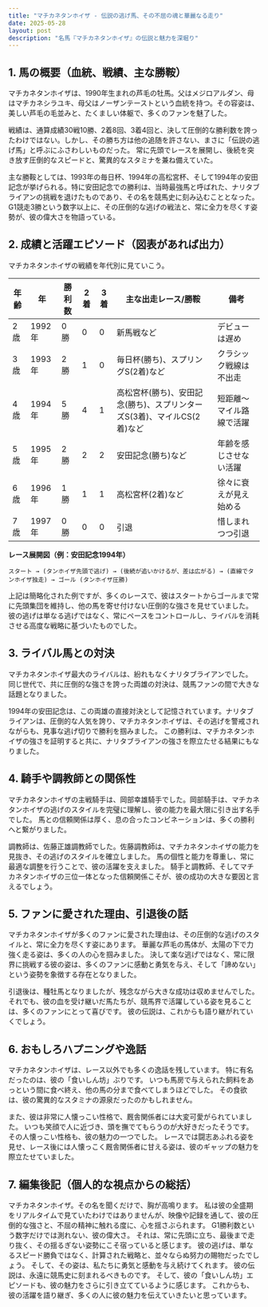 ```yaml
---
title: "マチカネタンホイザ - 伝説の逃げ馬、その不屈の魂と華麗なる走り"
date: 2025-05-28
layout: post
description: "名馬『マチカネタンホイザ』の伝説と魅力を深堀り"
---
```


## 1. 馬の概要（血統、戦績、主な勝鞍）

マチカネタンホイザは、1990年生まれの芦毛の牡馬。父はメジロアルダン、母はマチカネシラユキ、母父はノーザンテーストという血統を持つ。その容姿は、美しい芦毛の毛並みと、たくましい体躯で、多くのファンを魅了した。

戦績は、通算成績30戦10勝、2着8回、3着4回と、決して圧倒的な勝利数を誇ったわけではない。しかし、その勝ち方は他の追随を許さない、まさに「伝説の逃げ馬」と呼ぶにふさわしいものだった。  常に先頭でレースを展開し、後続を突き放す圧倒的なスピードと、驚異的なスタミナを兼ね備えていた。

主な勝鞍としては、1993年の毎日杯、1994年の高松宮杯、そして1994年の安田記念が挙げられる。特に安田記念での勝利は、当時最強馬と呼ばれた、ナリタブライアンの挑戦を退けたものであり、その名を競馬史に刻み込むこととなった。 G1競走3勝という数字以上に、その圧倒的な逃げの戦法と、常に全力を尽くす姿勢が、彼の偉大さを物語っている。


## 2. 成績と活躍エピソード（図表があれば出力）

マチカネタンホイザの戦績を年代別に見ていこう。

| 年齢 | 年  | 勝利数 | 2着 | 3着 | 主な出走レース/勝鞍 | 備考 |
|---|---|---|---|---|---|---|
| 2歳 | 1992年 | 0勝 | 0 | 0 |  新馬戦など |  デビューは遅め |
| 3歳 | 1993年 | 2勝 | 1 | 0 | 毎日杯(勝ち)、スプリングS(2着)など |  クラシック戦線は不出走 |
| 4歳 | 1994年 | 5勝 | 4 | 1 | 高松宮杯(勝ち)、安田記念(勝ち)、スプリンターズS(3着)、マイルCS(2着)など |  短距離～マイル路線で活躍 |
| 5歳 | 1995年 | 2勝 | 2 | 2 | 安田記念(勝ち)など |  年齢を感じさせない活躍 |
| 6歳 | 1996年 | 1勝 | 1 | 1 |  高松宮杯(2着)など |  徐々に衰えが見え始める |
| 7歳 | 1997年 | 0勝 | 0 | 0 |  引退 |  惜しまれつつ引退 |


**レース展開図（例：安田記念1994年）**

```
スタート → (タンホイザ先頭で逃げ) → (後続が追いかけるが、差は広がる) → (直線でタンホイザ独走) → ゴール (タンホイザ圧勝)
```

上記は簡略化された例ですが、多くのレースで、彼はスタートからゴールまで常に先頭集団を維持し、他の馬を寄せ付けない圧倒的な強さを見せていました。  彼の逃げは単なる逃げではなく、常にペースをコントロールし、ライバルを消耗させる高度な戦略に基づいたものでした。


## 3. ライバル馬との対決

マチカネタンホイザ最大のライバルは、紛れもなくナリタブライアンでした。  同じ世代で、共に圧倒的な強さを誇った両雄の対決は、競馬ファンの間で大きな話題となりました。

1994年の安田記念は、この両雄の直接対決として記憶されています。ナリタブライアンは、圧倒的な人気を誇り、マチカネタンホイザは、その逃げを警戒されながらも、見事な逃げ切りで勝利を掴みました。  この勝利は、マチカネタンホイザの強さを証明すると共に、ナリタブライアンの強さを際立たせる結果にもなりました。


## 4. 騎手や調教師との関係性

マチカネタンホイザの主戦騎手は、岡部幸雄騎手でした。岡部騎手は、マチカネタンホイザの逃げのスタイルを完璧に理解し、彼の能力を最大限に引き出す名手でした。  馬との信頼関係は厚く、息の合ったコンビネーションは、多くの勝利へと繋がりました。

調教師は、佐藤正雄調教師でした。佐藤調教師は、マチカネタンホイザの能力を見抜き、その逃げのスタイルを確立しました。  馬の個性と能力を尊重し、常に最適な調整を行うことで、彼の活躍を支えました。  騎手と調教師、そしてマチカネタンホイザの三位一体となった信頼関係こそが、彼の成功の大きな要因と言えるでしょう。


## 5. ファンに愛された理由、引退後の話

マチカネタンホイザが多くのファンに愛された理由は、その圧倒的な逃げのスタイルと、常に全力を尽くす姿にあります。  華麗な芦毛の馬体が、太陽の下で力強く走る姿は、多くの人の心を掴みました。  決して楽な逃げではなく、常に限界に挑戦する彼の姿は、多くのファンに感動と勇気を与え、そして「諦めない」という姿勢を象徴する存在となりました。

引退後は、種牡馬となりましたが、残念ながら大きな成功は収めませんでした。それでも、彼の血を受け継いだ馬たちが、競馬界で活躍している姿を見ることは、多くのファンにとって喜びです。  彼の伝説は、これからも語り継がれていくでしょう。


## 6. おもしろハプニングや逸話

マチカネタンホイザは、レース以外でも多くの逸話を残しています。  特に有名だったのは、彼の「食いしん坊」ぶりです。  いつも馬房で与えられた飼料をあっという間に食べ終え、他の馬の分まで食べてしまうほどでした。  その食欲は、彼の驚異的なスタミナの源泉だったのかもしれません。

また、彼は非常に人懐っこい性格で、厩舎関係者には大変可愛がられていました。  いつも笑顔で人に近づき、頭を撫でてもらうのが大好きだったそうです。  その人懐っこい性格も、彼の魅力の一つでした。  レースでは闘志あふれる姿を見せ、レース後には人懐っこく厩舎関係者に甘える姿は、彼のギャップの魅力を際立たせていました。


## 7. 編集後記（個人的な視点からの総括）

マチカネタンホイザ。その名を聞くだけで、胸が高鳴ります。  私は彼の全盛期をリアルタイムで見ていたわけではありませんが、映像や記録を通して、彼の圧倒的な強さと、不屈の精神に触れる度に、心を揺さぶられます。  G1勝利数という数字だけでは測れない、彼の偉大さ。  それは、常に先頭に立ち、最後まで走り抜く、その揺るぎない姿勢にこそ宿っていると感じます。  彼の逃げは、単なるスピード勝負ではなく、計算された戦略と、並々ならぬ努力の賜物だったでしょう。  そして、その姿は、私たちに勇気と感動を与え続けてくれます。  彼の伝説は、永遠に競馬史に刻まれるべきものです。  そして、彼の「食いしん坊」エピソードも、彼の魅力をさらに引き立てているように感じます。  これからも、彼の活躍を語り継ぎ、多くの人に彼の魅力を伝えていきたいと思っています。
